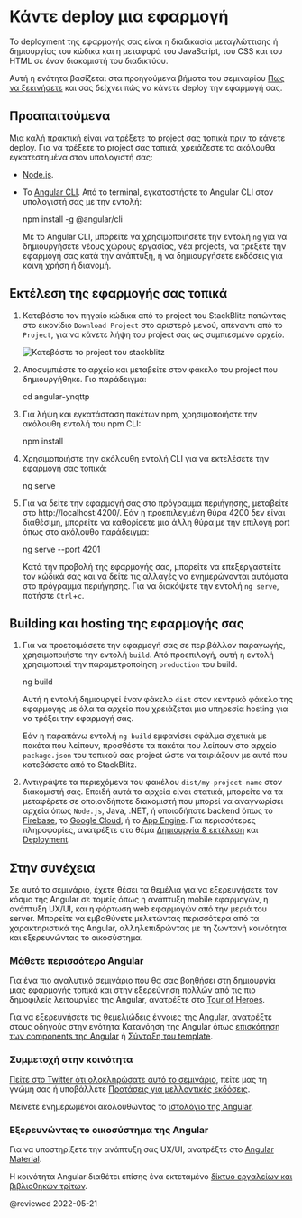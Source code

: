 # Κάντε deploy μια εφαρμογή

Το deployment της εφαρμογής σας είναι η διαδικασία μεταγλώττισης ή δημιουργίας του κώδικα και η μεταφορά του JavaScript, του CSS και του HTML σε έναν διακομιστή του διαδικτύου.

Αυτή η ενότητα βασίζεται στα προηγούμενα βήματα του σεμιναρίου [Πως να ξεκινήσετε](start "Δοκιμάστε το: Μια βασική εφαρμογή") και σας δείχνει πώς να κάνετε deploy την εφαρμογή σας.

## Προαπαιτούμενα

Μια καλή πρακτική είναι να τρέξετε το project σας τοπικά πριν το κάνετε deploy. Για να τρέξετε το project σας τοπικά, χρειάζεστε τα ακόλουθα εγκατεστημένα στον υπολογιστή σας:

*   [Node.js](https://nodejs.org/en/).
*   Το [Angular CLI](https://cli.angular.io/).
    Από το terminal, εγκαταστήστε το Angular CLI στον υπολογιστή σας με την εντολή:

    <code-example format="shell" language="shell">

    npm install -g &commat;angular/cli

    </code-example>

    Με το Angular CLI, μπορείτε να χρησιμοποιήσετε την εντολή `ng` για να δημιουργήσετε νέους χώρους εργασίας, νέα projects, να τρέξετε την εφαρμογή σας κατά την ανάπτυξη, ή να δημιουργήσετε εκδόσεις για κοινή χρήση ή διανομή.

## Εκτέλεση της εφαρμογής σας τοπικά

1.  Κατεβάστε τον πηγαίο κώδικα από το project του StackBlitz πατώντας στο εικονίδιο `Download Project` στο αριστερό μενού, απέναντι από το `Project`, για να κάνετε λήψη του project σας ως συμπιεσμένο αρχείο.

    <div class="lightbox">

    <img src="generated/images/guide/start/download-project.png" alt="Κατεβάστε το project του stackblitz">
    
    </div>

1.  Αποσυμπιέστε το αρχείο και μεταβείτε στον φάκελο του project που δημιουργήθηκε. Για παράδειγμα:

    <code-example format="shell" language="shell">

    cd angular-ynqttp

    </code-example>

1.  Για λήψη και εγκατάσταση πακέτων npm, χρησιμοποιήστε την ακόλουθη εντολή του npm CLI:

    <code-example format="shell" language="shell">

    npm install

    </code-example>

1.  Χρησιμοποιήστε την ακόλουθη εντολή CLI για να εκτελέσετε την εφαρμογή σας τοπικά:

    <code-example format="shell" language="shell">

    ng serve

    </code-example>

1.  Για να δείτε την εφαρμογή σας στο πρόγραμμα περιήγησης, μεταβείτε στο http://localhost:4200/.
    Εάν η προεπιλεγμένη θύρα 4200 δεν είναι διαθέσιμη, μπορείτε να καθορίσετε μια άλλη θύρα με την επιλογή port όπως στο ακόλουθο παράδειγμα:

    <code-example format="shell" language="shell">

    ng serve --port 4201

    </code-example>

    Κατά την προβολή της εφαρμογής σας, μπορείτε να επεξεργαστείτε τον κώδικά σας και να δείτε τις αλλαγές να ενημερώνονται αυτόματα στο πρόγραμμα περιήγησης.
    Για να διακόψετε την εντολή `ng serve`, πατήστε `Ctrl`+`c`.

<a id="building"></a>

## Building και hosting της εφαρμογής σας

 1. Για να προετοιμάσετε την εφαρμογή σας σε περιβάλλον παραγωγής, χρησιμοποιήστε την εντολή `build`. Από προεπιλογή, αυτή η εντολή χρησιμοποιεί την παραμετροποίηση `production` του build.

    <code-example format="shell" language="shell">

    ng build

    </code-example>

    Αυτή η εντολή δημιουργεί έναν φάκελο `dist` στον κεντρικό φάκελο της εφαρμογής με όλα τα αρχεία που χρειάζεται μια υπηρεσία hosting για να τρέξει την εφαρμογή σας.

    <div class="alert is-helpful">

    Εάν η παραπάνω εντολή `ng build` εμφανίσει σφάλμα σχετικά με πακέτα που λείπουν, προσθέστε τα πακέτα που λείπουν στο αρχείο `package.json` του τοπικού σας project ώστε να ταιριάζουν με αυτό που κατεβάσατε από το StackBlitz.

    </div>

1.  Αντιγράψτε τα περιεχόμενα του φακέλου `dist/my-project-name` στον διακομιστή σας.
    Επειδή αυτά τα αρχεία είναι στατικά, μπορείτε να τα μεταφέρετε σε οποιονδήποτε διακομιστή που μπορεί να αναγνωρίσει αρχεία όπως `Node.js`, Java, .NET, ή οποιοδήποτε backend όπως το [Firebase](https://firebase.google.com/docs/hosting), το [Google Cloud](https://cloud.google.com/solutions/web-hosting), ή το [App Engine](https://cloud.google.com/appengine/docs/standard/python/getting-started/hosting-a-static-website).
    Για περισσότερες πληροφορίες, ανατρέξτε στο θέμα [Δημιουργία & εκτέλεση](guide/build "Δημιουργία & εκτέλεσ εφαρμογών Angular") και [Deployment](guide/deployment "Οδηγός deployment").

## Στην συνέχεια

Σε αυτό το σεμινάριο, έχετε θέσει τα θεμέλια για να εξερευνήσετε τον κόσμο της Angular σε τομείς όπως η ανάπτυξη mobile εφαρμογών, η ανάπτυξη UX/UI, και η φόρτωση web εφαρμογών από την μεριά του server.
Μπορείτε να εμβαθύνετε μελετώντας περισσότερα από τα χαρακτηριστικά της Angular, αλληλεπιδρώντας με τη ζωντανή κοινότητα και εξερευνώντας το οικοσύστημα.

### Μάθετε περισσότερο Angular

Για ένα πιο αναλυτικό σεμινάριο που θα σας βοηθήσει στη δημιουργία μιας εφαρμογής τοπικά και στην εξερεύνηση πολλών από τις πιο δημοφιλείς λειτουργίες της Angular, ανατρέξτε στο [Tour of Heroes](tutorial).

Για να εξερευνήσετε τις θεμελιώδεις έννοιες της Angular, ανατρέξτε στους οδηγούς στην ενότητα Κατανόηση της Angular όπως [επισκόπηση των components της Angular](guide/component-overview) ή [Σύνταξη του template](guide/template-syntax).

### Συμμετοχή στην κοινότητα

[Πείτε στο Twitter ότι ολοκληρώσατε αυτό το σεμινάριο](https://twitter.com/intent/tweet?url=https://angular.io/start&text=I%20just%20finished%20the%20Angular%20Getting%20Started%20Tutorial "Η Angular στο Twitter"), πείτε μας τη γνώμη σας ή υποβάλλετε [Προτάσεις για μελλοντικές εκδόσεις](https://github.com/angular/angular/issues/new/choose "Φόρμα καταχώρησης νέου issue στο GitHub αποθετήριο της Angular").

Μείνετε ενημερωμένοι ακολουθώντας το [ιστολόγιο της Angular](https://blog.angular.io/ "Το ιστολόγιο της Angular").

### Εξερευνώντας το οικοσύστημα της Angular

Για να υποστηρίξετε την ανάπτυξη σας UX/UI, ανατρέξτε στο [Angular Material](https://material.angular.io/ "Ο ιστότοπος του Angular Material").

Η κοινότητα Angular διαθέτει επίσης ένα εκτεταμένο [δίκτυο εργαλείων και βιβλιοθηκών τρίτων](resources "Λίστα πόρων της Angular").

@reviewed 2022-05-21

